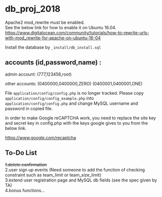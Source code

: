 # db_proj_2018

Apache2 mod_rewrite must be enabled. <br>
See the below link for how to enable it on Ubuntu 16.04.<br>
https://www.digitalocean.com/community/tutorials/how-to-rewrite-urls-with-mod_rewrite-for-apache-on-ubuntu-16-04 

Install the database by `_install/db_install.sql`

<h2>accounts (id,password,name) :</h2>
admin account: (777,123456,root)

other accounts: (0400000,0400000,ZERO) (0400001,0400001,ONE)

File `application/config/config.php` is no longer tracked. Please copy `application/config/config_example.php` into `application/config/config.php` and change MySQL username and password in copied file.

In order to make Google reCAPTCHA work, you need to replace the site key and secret key in config.php with the keys google gives to you from the below link. 

https://www.google.com/recaptcha

<h2>To-Do List</h2>
<del>1.delete confirmation</del><br>
2.user sign up events (Need someone to add the function of checking constraint such as team_limit or team_size_limit)<br>
3.extend user registration page and MySQL db fields (see the spec given by TA)<br>
4.bonus functions...<br>

